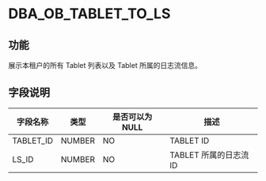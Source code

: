 DBA_OB_TABLET_TO_LS 
========================================



功能 
-------------------

展示本租户的所有 Tablet 列表以及 Tablet 所属的日志流信息。

字段说明 
----------------------



|   字段名称    |   类型   | 是否可以为 NULL |        描述        |
|-----------|--------|------------|------------------|
| TABLET_ID | NUMBER | NO         | TABLET ID        |
| LS_ID     | NUMBER | NO         | TABLET 所属的日志流 ID |


